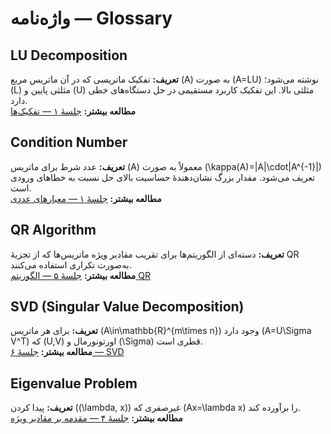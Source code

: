 # واژه‌نامه — Glossary

<a id="lu-decomposition"></a>
## LU Decomposition
**تعریف:** تفکیک ماتریسی که در آن ماتریس مربع \(A\) به صورت \(A=LU\) نوشته می‌شود؛ \(L\) مثلثی پایین و \(U\) مثلثی بالا. این تفکیک کاربرد مستقیمی در حل دستگاه‌های خطی دارد.  
**مطالعه بیشتر:** [جلسهٔ ۱ — تفکیک‌ها](./lectures/week1_matrix_factorizations.md)

<a id="condition-number"></a>
## Condition Number
**تعریف:** عدد شرط برای ماتریس \(A\) معمولاً به صورت \(\kappa(A)=\|A\|\cdot\|A^{-1}\|\) تعریف می‌شود. مقدار بزرگ نشان‌دهندهٔ حساسیت بالای حل نسبت به خطاهای ورودی است.  
**مطالعه بیشتر:** [جلسهٔ ۱ — معیارهای عددی](./lectures/week1_matrix_factorizations.md)

<a id="qr-algorithm"></a>
## QR Algorithm
**تعریف:** دسته‌ای از الگوریتم‌ها برای تقریب مقادیر ویژه ماتریس‌ها که از تجزیهٔ QR به‌صورت تکراری استفاده می‌کنند.  
**مطالعه بیشتر:** [جلسهٔ ۵ — الگوریتم QR](./lectures/week5_qr_algorithm.md)

<a id="svd-singular-value-decomposition"></a>
## SVD (Singular Value Decomposition)
**تعریف:** برای هر ماتریس \(A\in\mathbb{R}^{m\times n}\) وجود دارد \(A=U\Sigma V^T\) که \(U,V\) اورتونورمال و \(\Sigma\) قطری است.  
**مطالعه بیشتر:** [جلسهٔ ۶ — SVD](./lectures/week6_svd_and_applications.md)

<a id="eigenvalue-problem"></a>
## Eigenvalue Problem
**تعریف:** پیدا کردن \((\lambda, x)\) غیرصفری که \(Ax=\lambda x\) را برآورده کند.  
**مطالعه بیشتر:** [جلسهٔ ۴ — مقدمه بر مقادیر ویژه](./lectures/week4_eigenvalues_intro.md)
